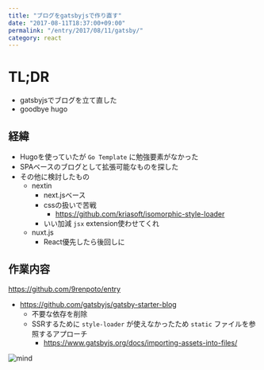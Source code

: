 ```yaml
---
title: "ブログをgatsbyjsで作り直す"
date: "2017-08-11T18:37:00+09:00"
permalink: "/entry/2017/08/11/gatsby/"
category: react
---
```


# TL;DR

- gatsbyjsでブログを立て直した
- goodbye hugo

## 経緯

- Hugoを使っていたが `Go Template` に勉強要素がなかった
- SPAベースのブログとして拡張可能なものを探した
- その他に検討したもの
  - nextin
    - next.jsベース
    - cssの扱いで苦戦
      - <https://github.com/kriasoft/isomorphic-style-loader>
    - いい加減 `jsx` extension使わせてくれ
  - nuxt.js
    - React優先したら後回しに

## 作業内容

<https://github.com/9renpoto/entry>

- <https://github.com/gatsbyjs/gatsby-starter-blog>
  - 不要な依存を削除
  - SSRするために `style-loader` が使えなかったため `static` ファイルを参照するアプローチ
    - <https://www.gatsbyjs.org/docs/importing-assets-into-files/>

![mind](https://media.giphy.com/media/tT0wtdSJvE0Rq/giphy.gif)
